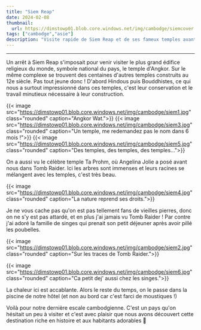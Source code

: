 ```yaml
---
title: "Siem Reap"
date: 2024-02-08
thumbnail:
  url: https://dimstowp01.blob.core.windows.net/img/cambodge/siemcover.jpg
tags: ["cambodge","asie"]
description: "Visite rapide de Siem Reap et de ses fameux temples avant de rejoidre la Thailande."
---
```

---

Un arrêt à Siem Reap s'imposait pour venir visiter le plus grand édifice religieux du monde, symbole national du pays, le temple d'Angkor. Sur le même complexe se trouvent des centaines d'autres temples construits au 12e siècle. Pas tout jeune donc !
D'abord Hindous puis Bouddhistes, ce qui nous a surtout impressionné dans ces temples, c'est leur conservation et le travail minutieux nécessaire à leur construction.

{{< image src="https://dimstowp01.blob.core.windows.net/img/cambodge/siem1.jpg" class="rounded" caption="Angkor Wat.">}}
{{< image src="https://dimstowp01.blob.core.windows.net/img/cambodge/siem3.jpg" class="rounded" caption="Un temple, me redemandez pas le nom dans 6 mois !">}}
{{< image src="https://dimstowp01.blob.core.windows.net/img/cambodge/siem5.jpg" class="rounded" caption="Des temples, des temples, des temples...">}}

On a aussi vu le célèbre temple Ta Prohm, où Angelina Jolie a posé avant nous dans Tomb Raider. Ici les arbres sont immenses et leurs racines se mélangent avec les temples, c'est très beau.

{{< image src="https://dimstowp01.blob.core.windows.net/img/cambodge/siem4.jpg" class="rounded" caption="La nature reprend ses droits.">}}

Je ne vous cache pas qu'on est pas tellement fans de vieilles pierres, donc on ne s'y est pas attardé, et en plus j'ai jamais vu Tomb Raider ! Par contre j'ai adoré la famille de singes qui prenait son petit déjeuner après avoir pillé les poubelles.

{{< image src="https://dimstowp01.blob.core.windows.net/img/cambodge/siem2.jpg" class="rounded" caption="Sur les traces de Tomb Raider.">}}

{{< image src="https://dimstowp01.blob.core.windows.net/img/cambodge/siem6.jpg" class="rounded" caption="Ca petit dej' aussi chez les singes.">}}

La chaleur ici est accablante. Alors le reste du temps, on le passe dans la piscine de notre hôtel (et non au bord car c'est farci de moustiques !)

Voilà pour notre dernière escale cambodgienne. C'est un pays qu'on hésitait un peu à visiter et c'est avec plaisir que nous avons découvert cette destination riche en histoire et aux habitants adorables 🫶
